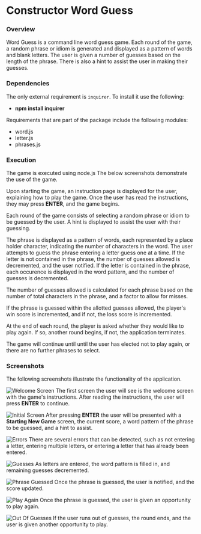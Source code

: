 # Constructor Word Guess

### Overview

Word Guess is a command line word guess game. Each round of the game, a random
phrase or idiom is generated and displayed as a pattern of words and blank 
letters. The user is given a number of guesses based on the length of the
phrase. There is also a hint to assist the user in making their guesses.

### Dependencies

The only external requirement is `inquirer`. To install it use the following:
* **npm install inquirer**

Requirements that are part of the package include the following modules:
* word.js
* letter.js
* phrases.js

### Execution

The game is executed using node.js The below screenshots demonstrate the use
of the game.

Upon starting the game, an instruction page is displayed for the user, 
explaining how to play the game. Once the user has read the instructions,
they may press **ENTER**, and the game begins.

Each round of the game consists of selecting a random phrase or idiom to
be guessed by the user. A hint is displayed to assist the user with their
guessing.

The phrase is displayed as a pattern of words, each represented by a place
holder character, indicating the number of characters in the word. The user
attempts to guess the phrase entering a letter guess one at a time. If the
letter is not contained in the phrase, the number of guesses allowed is
decremented, and the user notified. If the letter is contained in the phrase,
each occurence is displayed in the word pattern, and the number of guesses
is decremented.

The number of guesses allowed is calculated for each phrase based on the
number of total characters in the phrase, and a factor to allow for misses.

If the phrase is guessed within the allotted guesses allowed, the player's
win score is incremented, and if not, the loss score is incremented.

At the end of each round, the player is asked whether they would like to 
play again. If so, another round begins, if not, the application terminates.

The game will continue until until the user has elected not to play again,
or there are no further phrases to select.

### Screenshots

The following screenshots illustrate the functionality of the application.

![Welcome Screen](images/welcome.png) The first screen the user will see
is the welcome screen with the game's instructions. After reading the
instructions, the user will press **ENTER** to continue.

![Initial Screen](images/initial_screen.png) After pressing **ENTER** the
user will be presented with a **Starting New Game** screen, the current
score, a word pattern of the phrase to be guessed, and a hint to assist.

![Errors](images/errors.png) There are several errors that can be detected,
such as not entering a letter, entering multiple letters, or entering a
letter that has already been entered.

![Guesses](images/guesses.png) As letters are entered, the word pattern
is filled in, and remaining guesses decremented.

![Phrase Guessed](images/phrase_guessed.png) Once the phrase is guessed,
the user is notified, and the score updated.

![Play Again](images/play_again.png) Once the phrase is guessed, the user
is given an opportunity to play again.

![Out Of Guesses](images/out_of_guesses.png) If the user runs out of guesses,
the round ends, and the user is given another opportunity to play.
